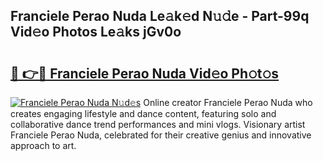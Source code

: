 ## Franciele Perao Nuda Le𝚊k𝚎d N𝚞𝚍e - Part-99q Vid𝚎o Photos Le𝚊ks jGv0o

# <h2><a href="http://fbcn6x.evod.top/?m=Franciele+Perao+Nuda">🔗 👉🔴 Franciele Perao Nuda Vid𝚎o Ph𝚘t𝚘s</a></h2>

[![Franciele Perao Nuda N𝚞d𝚎s](https://i.imgur.com/8V9OHl7.gif)](http://fbcn6x.evod.top/?m=Franciele+Perao+Nuda)
Online creator Franciele Perao Nuda who creates engaging lifestyle and dance content, featuring solo and collaborative dance trend performances and mini vlogs. Visionary artist Franciele Perao Nuda, celebrated for their creative genius and innovative approach to art. 
